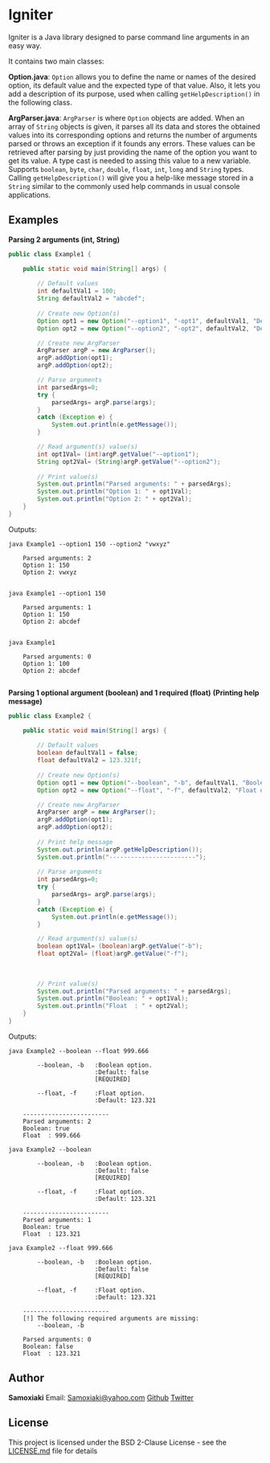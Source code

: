 # Igniter

Igniter is a Java library designed to parse command line arguments in an easy way.

It contains two main classes:

**Option.java**: 	`Option` allows you to define the name or names of the desired option, its default value and the expected type of that value.
					 Also, it lets you add a description of its purpose, used when calling `getHelpDescription()` in the following class.
				  
**ArgParser.java**: `ArgParser` is where `Option` objects are added. When an array of `String` objects is given, it parses all its data and stores the 
					 obtained values into its corresponding options and returns the number of arguments parsed or throws an exception if it founds any errors. These values can be retrieved after parsing by just providing the name of the option you want to get its value. A type cast is needed to assing this value to a new variable.
					 Supports `boolean`, `byte`, `char`, `double`, `float`, `int`, `long` and `String` types. 
					 Calling `getHelpDescription()` will give you a help-like message stored in a `String` similar to the commonly used help commands in usual console applications.

## Examples

**Parsing 2 arguments (int, String)**

```java
public class Example1 {

    public static void main(String[] args) {
        
        // Default values
        int defaultVal1 = 100;
        String defaultVal2 = "abcdef";
        
        // Create new Option(s)
        Option opt1 = new Option("--option1", "-opt1", defaultVal1, "Description for option 1.", int.class);
        Option opt2 = new Option("--option2", "-opt2", defaultVal2, "Description for option 2.", String.class);

        // Create new ArgParser
        ArgParser argP = new ArgParser();
        argP.addOption(opt1);
        argP.addOption(opt2);

        // Parse arguments
        int parsedArgs=0;
        try {
            parsedArgs= argP.parse(args);
        }
        catch (Exception e) {
            System.out.println(e.getMessage());
        }

        // Read argument(s) value(s)
        int opt1Val= (int)argP.getValue("--option1");
        String opt2Val= (String)argP.getValue("--option2");
        
        // Print value(s)
        System.out.println("Parsed arguments: " + parsedArgs);
        System.out.println("Option 1: " + opt1Val);
        System.out.println("Option 2: " + opt2Val);
    }
}

```

Outputs:
```
java Example1 --option1 150 --option2 "vwxyz"

	Parsed arguments: 2
	Option 1: 150
	Option 2: vwxyz
	
```
```
java Example1 --option1 150

	Parsed arguments: 1
	Option 1: 150
	Option 2: abcdef
	
```
```
java Example1

	Parsed arguments: 0
	Option 1: 100
	Option 2: abcdef
	
```

**Parsing 1 optional argument (boolean) and 1 required (float)**
**(Printing help message)**
```java
public class Example2 {

    public static void main(String[] args) {
        
        // Default values
        boolean defaultVal1 = false;
        float defaultVal2 = 123.321f;
        
        // Create new Option(s)
        Option opt1 = new Option("--boolean", "-b", defaultVal1, "Boolean option.", true, boolean.class);
        Option opt2 = new Option("--float", "-f", defaultVal2, "Float option.", float.class);

        // Create new ArgParser
        ArgParser argP = new ArgParser();
        argP.addOption(opt1);
        argP.addOption(opt2);
        
        // Print help message
        System.out.println(argP.getHelpDescription());
        System.out.println("------------------------");
        
        // Parse arguments
        int parsedArgs=0;
        try {
            parsedArgs= argP.parse(args);
        }
        catch (Exception e) {
            System.out.println(e.getMessage());
        }

        // Read argument(s) value(s)
        boolean opt1Val= (boolean)argP.getValue("-b");
        float opt2Val= (float)argP.getValue("-f");
        
        
        
        // Print value(s)
        System.out.println("Parsed arguments: " + parsedArgs);
        System.out.println("Boolean: " + opt1Val);
        System.out.println("Float  : " + opt2Val);
    }
}
```
Outputs:
```
java Example2 --boolean --float 999.666

		--boolean, -b	:Boolean option.
						:Default: false
						[REQUIRED]

		--float, -f		:Float option.
						:Default: 123.321

	------------------------
	Parsed arguments: 2
	Boolean: true
	Float  : 999.666
```
```
java Example2 --boolean

		--boolean, -b	:Boolean option.
						:Default: false
						[REQUIRED]

		--float, -f		:Float option.
						:Default: 123.321

	------------------------
	Parsed arguments: 1
	Boolean: true
	Float  : 123.321
```
```
java Example2 --float 999.666

		--boolean, -b	:Boolean option.
						:Default: false
						[REQUIRED]

		--float, -f		:Float option.
						:Default: 123.321

	------------------------
	[!] The following required arguments are missing:
		--boolean, -b

	Parsed arguments: 0
	Boolean: false
	Float  : 123.321
```


## Author

**Samoxiaki**
	Email: Samoxiaki@yahoo.com
	[Github](https://github.com/Samoxiaki)
 	[Twitter](https://twitter.com/Samoxiaki)
 	
## License

This project is licensed under the BSD 2-Clause License - see the [LICENSE.md](LICENSE.md) file for details

